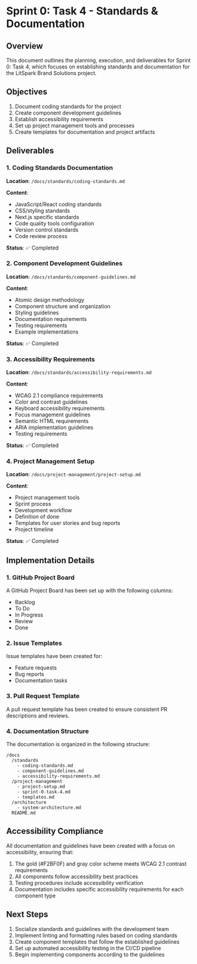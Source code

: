 # Sprint 0: Task 4 - Standards & Documentation

## Overview

This document outlines the planning, execution, and deliverables for Sprint 0: Task 4, which focuses on establishing standards and documentation for the LitSpark Brand Solutions project.

## Objectives

1. Document coding standards for the project
2. Create component development guidelines
3. Establish accessibility requirements
4. Set up project management tools and processes
5. Create templates for documentation and project artifacts

## Deliverables

### 1. Coding Standards Documentation

**Location**: `/docs/standards/coding-standards.md`

**Content**:
- JavaScript/React coding standards
- CSS/styling standards
- Next.js specific standards
- Code quality tools configuration
- Version control standards
- Code review process

**Status**: ✅ Completed

### 2. Component Development Guidelines

**Location**: `/docs/standards/component-guidelines.md`

**Content**:
- Atomic design methodology
- Component structure and organization
- Styling guidelines
- Documentation requirements
- Testing requirements
- Example implementations

**Status**: ✅ Completed

### 3. Accessibility Requirements

**Location**: `/docs/standards/accessibility-requirements.md`

**Content**:
- WCAG 2.1 compliance requirements
- Color and contrast guidelines
- Keyboard accessibility requirements
- Focus management guidelines
- Semantic HTML requirements
- ARIA implementation guidelines
- Testing requirements

**Status**: ✅ Completed

### 4. Project Management Setup

**Location**: `/docs/project-management/project-setup.md`

**Content**:
- Project management tools
- Sprint process
- Development workflow
- Definition of done
- Templates for user stories and bug reports
- Project timeline

**Status**: ✅ Completed

## Implementation Details

### 1. GitHub Project Board

A GitHub Project Board has been set up with the following columns:
- Backlog
- To Do
- In Progress
- Review
- Done

### 2. Issue Templates

Issue templates have been created for:
- Feature requests
- Bug reports
- Documentation tasks

### 3. Pull Request Template

A pull request template has been created to ensure consistent PR descriptions and reviews.

### 4. Documentation Structure

The documentation is organized in the following structure:
```
/docs
  /standards
    - coding-standards.md
    - component-guidelines.md
    - accessibility-requirements.md
  /project-management
    - project-setup.md
    - sprint-0-task-4.md
    - templates.md
  /architecture
    - system-architecture.md
  README.md
```

## Accessibility Compliance

All documentation and guidelines have been created with a focus on accessibility, ensuring that:

1. The gold (#F2BF0F) and gray color scheme meets WCAG 2.1 contrast requirements
2. All components follow accessibility best practices
3. Testing procedures include accessibility verification
4. Documentation includes specific accessibility requirements for each component type

## Next Steps

1. Socialize standards and guidelines with the development team
2. Implement linting and formatting rules based on coding standards
3. Create component templates that follow the established guidelines
4. Set up automated accessibility testing in the CI/CD pipeline
5. Begin implementing components according to the guidelines
